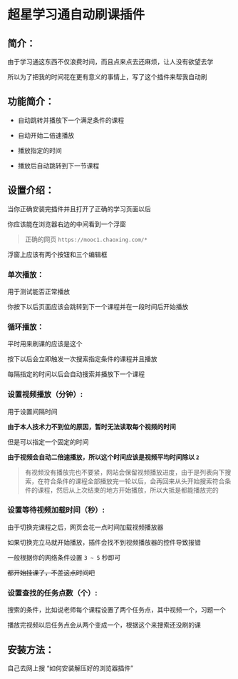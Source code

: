 # 超星学习通自动刷课插件


## 简介：

由于学习通这东西不仅浪费时间，而且点来点去还麻烦，让人没有欲望去学

所以为了把我的时间花在更有意义的事情上，写了这个插件来帮我自动刷



## 功能简介：

* 自动跳转并播放下一个满足条件的课程

* 自动开始二倍速播放

* 播放指定的时间

* 播放后自动跳转到下一节课程



## 设置介绍：

当你正确安装完插件并且打开了正确的学习页面以后

你应该能在浏览器右边的中间看到一个浮窗

> 正确的网页 `https://mooc1.chaoxing.com/*`

浮窗上应该有两个按钮和三个编辑框

### 单次播放：

用于测试能否正常播放

你按下以后页面应该会跳转到下一个课程并在一段时间后开始播放

### 循环播放：

平时用来刷课的应该是这个

按下以后会立即触发一次搜索指定条件的课程并且播放

每隔指定的时间以后会自动搜索并播放下一个课程

### 设置视频播放（分钟）:

用于设置间隔时间

**由于本人技术力不到位的原因，暂时无法读取每个视频的时间**

但是可以指定一个固定的时间

**由于视频会自动二倍速播放，所以这个时间应该是视频平均时间除以 `2`**

> 有视频没有播放完也不要紧，网站会保留视频播放进度，由于是列表向下搜索，在符合条件的课程全部播放完一轮以后，会再回来从头开始搜索符合条件的课程，然后从上次结束的地方开始播放，所以大抵是都能播放完的

### 设置等待视频加载时间（秒）:

由于切换完课程之后，网页会花一点时间加载视频播放器

如果切换完立马就开始播放，插件会找不到视频播放器的控件导致报错

一般根据你的网络条件设置 `3 ~ 5` 秒即可

~~都开始挂课了，不差这点时间吧~~

### 设置查找的任务点数（个）:

搜索的条件，比如说老师每个课程设置了两个任务点，其中视频一个，习题一个

播放完视频以后任务点会从两个变成一个，根据这个来搜索还没刷的课

## 安装方法：
自己去网上搜 “如何安装解压好的浏览器插件”



